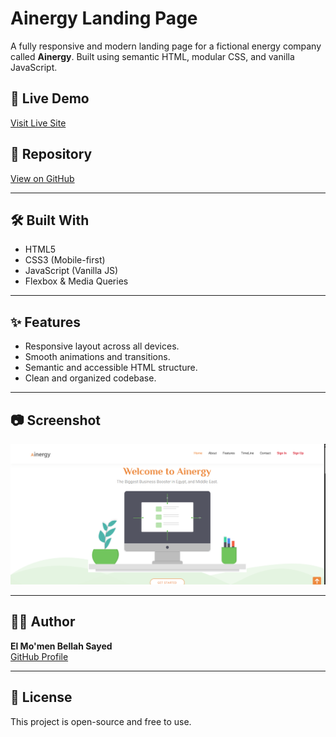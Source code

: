 # Ainergy Landing Page

A fully responsive and modern landing page for a fictional energy company called **Ainergy**. Built using semantic HTML, modular CSS, and vanilla JavaScript.

## 🔗 Live Demo
[Visit Live Site](https://momen-sayed0.github.io/Ainergy)

## 📂 Repository
[View on GitHub](https://github.com/momen-sayed0/Ainergy)

---

## 🛠️ Built With

- HTML5
- CSS3 (Mobile-first)
- JavaScript (Vanilla JS)
- Flexbox & Media Queries

---

## ✨ Features

- Responsive layout across all devices.
- Smooth animations and transitions.
- Semantic and accessible HTML structure.
- Clean and organized codebase.

---

## 📷 Screenshot

![Ainergy Screenshot](./screenshots/homepage.png)

---

## 🧑‍💻 Author

**El Mo'men Bellah Sayed**  
[GitHub Profile](https://github.com/momen-sayed0)

---

## 📌 License

This project is open-source and free to use.
